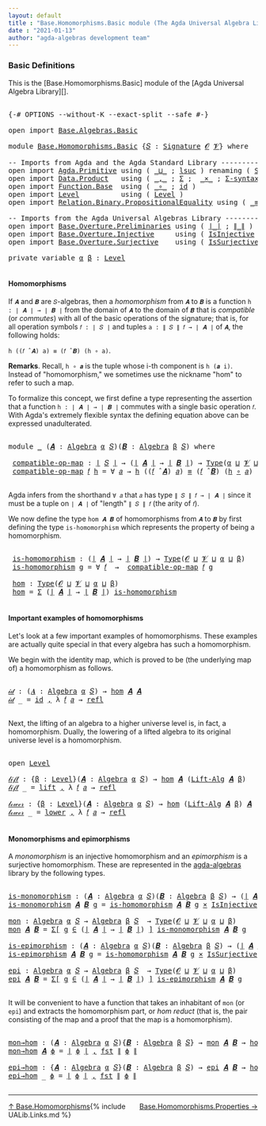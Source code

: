 ```yaml
---
layout: default
title : "Base.Homomorphisms.Basic module (The Agda Universal Algebra Library)"
date : "2021-01-13"
author: "agda-algebras development team"
---
```


### <a id="basic-definitions">Basic Definitions</a>

This is the [Base.Homomorphisms.Basic] module of the [Agda Universal Algebra Library][].

<pre class="Agda">

<a id="323" class="Symbol">{-#</a> <a id="327" class="Keyword">OPTIONS</a> <a id="335" class="Pragma">--without-K</a> <a id="347" class="Pragma">--exact-split</a> <a id="361" class="Pragma">--safe</a> <a id="368" class="Symbol">#-}</a>

<a id="373" class="Keyword">open</a> <a id="378" class="Keyword">import</a> <a id="385" href="Base.Algebras.Basic.html" class="Module">Base.Algebras.Basic</a>

<a id="406" class="Keyword">module</a> <a id="413" href="Base.Homomorphisms.Basic.html" class="Module">Base.Homomorphisms.Basic</a> <a id="438" class="Symbol">{</a><a id="439" href="Base.Homomorphisms.Basic.html#439" class="Bound">𝑆</a> <a id="441" class="Symbol">:</a> <a id="443" href="Base.Algebras.Basic.html#3888" class="Function">Signature</a> <a id="453" href="Base.Algebras.Basic.html#1160" class="Generalizable">𝓞</a> <a id="455" href="Base.Algebras.Basic.html#1162" class="Generalizable">𝓥</a><a id="456" class="Symbol">}</a> <a id="458" class="Keyword">where</a>

<a id="465" class="Comment">-- Imports from Agda and the Agda Standard Library --------------------------------</a>
<a id="549" class="Keyword">open</a> <a id="554" class="Keyword">import</a> <a id="561" href="Agda.Primitive.html" class="Module">Agda.Primitive</a> <a id="576" class="Keyword">using</a> <a id="582" class="Symbol">(</a> <a id="584" href="Agda.Primitive.html#810" class="Primitive Operator">_⊔_</a> <a id="588" class="Symbol">;</a> <a id="590" href="Agda.Primitive.html#780" class="Primitive">lsuc</a> <a id="595" class="Symbol">)</a> <a id="597" class="Keyword">renaming</a> <a id="606" class="Symbol">(</a> <a id="608" href="Agda.Primitive.html#326" class="Primitive">Set</a> <a id="612" class="Symbol">to</a> <a id="615" class="Primitive">Type</a> <a id="620" class="Symbol">)</a>
<a id="622" class="Keyword">open</a> <a id="627" class="Keyword">import</a> <a id="634" href="Data.Product.html" class="Module">Data.Product</a>   <a id="649" class="Keyword">using</a> <a id="655" class="Symbol">(</a> <a id="657" href="Agda.Builtin.Sigma.html#236" class="InductiveConstructor Operator">_,_</a> <a id="661" class="Symbol">;</a> <a id="663" href="Agda.Builtin.Sigma.html#166" class="Record">Σ</a> <a id="665" class="Symbol">;</a>  <a id="668" href="Data.Product.html#1167" class="Function Operator">_×_</a> <a id="672" class="Symbol">;</a> <a id="674" href="Data.Product.html#916" class="Function">Σ-syntax</a><a id="682" class="Symbol">)</a> <a id="684" class="Keyword">renaming</a> <a id="693" class="Symbol">(</a> <a id="695" href="Agda.Builtin.Sigma.html#252" class="Field">proj₁</a> <a id="701" class="Symbol">to</a> <a id="704" class="Field">fst</a> <a id="708" class="Symbol">)</a>
<a id="710" class="Keyword">open</a> <a id="715" class="Keyword">import</a> <a id="722" href="Function.Base.html" class="Module">Function.Base</a>  <a id="737" class="Keyword">using</a> <a id="743" class="Symbol">(</a> <a id="745" href="Function.Base.html#1031" class="Function Operator">_∘_</a> <a id="749" class="Symbol">;</a> <a id="751" href="Function.Base.html#615" class="Function">id</a> <a id="754" class="Symbol">)</a>
<a id="756" class="Keyword">open</a> <a id="761" class="Keyword">import</a> <a id="768" href="Level.html" class="Module">Level</a>          <a id="783" class="Keyword">using</a> <a id="789" class="Symbol">(</a> <a id="791" href="Agda.Primitive.html#597" class="Postulate">Level</a> <a id="797" class="Symbol">)</a>
<a id="799" class="Keyword">open</a> <a id="804" class="Keyword">import</a> <a id="811" href="Relation.Binary.PropositionalEquality.html" class="Module">Relation.Binary.PropositionalEquality</a> <a id="849" class="Keyword">using</a> <a id="855" class="Symbol">(</a> <a id="857" href="Agda.Builtin.Equality.html#151" class="Datatype Operator">_≡_</a> <a id="861" class="Symbol">;</a> <a id="863" href="Agda.Builtin.Equality.html#208" class="InductiveConstructor">refl</a> <a id="868" class="Symbol">)</a>

<a id="871" class="Comment">-- Imports from the Agda Universal Algebras Library --------------------------------</a>
<a id="956" class="Keyword">open</a> <a id="961" class="Keyword">import</a> <a id="968" href="Base.Overture.Preliminaries.html" class="Module">Base.Overture.Preliminaries</a> <a id="996" class="Keyword">using</a> <a id="1002" class="Symbol">(</a> <a id="1004" href="Base.Overture.Preliminaries.html#4397" class="Function Operator">∣_∣</a> <a id="1008" class="Symbol">;</a> <a id="1010" href="Base.Overture.Preliminaries.html#4435" class="Function Operator">∥_∥</a> <a id="1014" class="Symbol">)</a>
<a id="1016" class="Keyword">open</a> <a id="1021" class="Keyword">import</a> <a id="1028" href="Base.Overture.Injective.html" class="Module">Base.Overture.Injective</a>     <a id="1056" class="Keyword">using</a> <a id="1062" class="Symbol">(</a> <a id="1064" href="Base.Overture.Injective.html#1280" class="Function">IsInjective</a> <a id="1076" class="Symbol">)</a>
<a id="1078" class="Keyword">open</a> <a id="1083" class="Keyword">import</a> <a id="1090" href="Base.Overture.Surjective.html" class="Module">Base.Overture.Surjective</a>    <a id="1118" class="Keyword">using</a> <a id="1124" class="Symbol">(</a> <a id="1126" href="Base.Overture.Surjective.html#1692" class="Function">IsSurjective</a> <a id="1139" class="Symbol">)</a>

<a id="1142" class="Keyword">private</a> <a id="1150" class="Keyword">variable</a> <a id="1159" href="Base.Homomorphisms.Basic.html#1159" class="Generalizable">α</a> <a id="1161" href="Base.Homomorphisms.Basic.html#1161" class="Generalizable">β</a> <a id="1163" class="Symbol">:</a> <a id="1165" href="Agda.Primitive.html#597" class="Postulate">Level</a>

</pre>

#### <a id="homomorphisms">Homomorphisms</a>

If `𝑨` and `𝑩` are `𝑆`-algebras, then a *homomorphism* from `𝑨` to `𝑩` is a function `h : ∣ 𝑨 ∣ → ∣ 𝑩 ∣` from the domain of `𝑨` to the domain of `𝑩` that is *compatible* (or *commutes*) with all of the basic operations of the signature; that is, for all operation symbols `𝑓 : ∣ 𝑆 ∣` and tuples `a : ∥ 𝑆 ∥ 𝑓 → ∣ 𝑨 ∣` of `𝑨`, the following holds:

`h ((𝑓 ̂ 𝑨) a) ≡ (𝑓 ̂ 𝑩) (h ∘ a)`.

**Remarks**. Recall, `h ∘ 𝒂` is the tuple whose i-th component is `h (𝒂 i)`. Instead of "homomorphism," we sometimes use the nickname "hom" to refer to such a map.

To formalize this concept, we first define a type representing the assertion that a function `h : ∣ 𝑨 ∣ → ∣ 𝑩 ∣` commutes with a single basic operation `𝑓`.  With Agda's extremely flexible syntax the defining equation above can be expressed unadulterated.

<pre class="Agda">

<a id="2049" class="Keyword">module</a> <a id="2056" href="Base.Homomorphisms.Basic.html#2056" class="Module">_</a> <a id="2058" class="Symbol">(</a><a id="2059" href="Base.Homomorphisms.Basic.html#2059" class="Bound">𝑨</a> <a id="2061" class="Symbol">:</a> <a id="2063" href="Base.Algebras.Basic.html#6252" class="Function">Algebra</a> <a id="2071" href="Base.Homomorphisms.Basic.html#1159" class="Generalizable">α</a> <a id="2073" href="Base.Homomorphisms.Basic.html#439" class="Bound">𝑆</a><a id="2074" class="Symbol">)(</a><a id="2076" href="Base.Homomorphisms.Basic.html#2076" class="Bound">𝑩</a> <a id="2078" class="Symbol">:</a> <a id="2080" href="Base.Algebras.Basic.html#6252" class="Function">Algebra</a> <a id="2088" href="Base.Homomorphisms.Basic.html#1161" class="Generalizable">β</a> <a id="2090" href="Base.Homomorphisms.Basic.html#439" class="Bound">𝑆</a><a id="2091" class="Symbol">)</a> <a id="2093" class="Keyword">where</a>

 <a id="2101" href="Base.Homomorphisms.Basic.html#2101" class="Function">compatible-op-map</a> <a id="2119" class="Symbol">:</a> <a id="2121" href="Base.Overture.Preliminaries.html#4397" class="Function Operator">∣</a> <a id="2123" href="Base.Homomorphisms.Basic.html#439" class="Bound">𝑆</a> <a id="2125" href="Base.Overture.Preliminaries.html#4397" class="Function Operator">∣</a> <a id="2127" class="Symbol">→</a> <a id="2129" class="Symbol">(</a><a id="2130" href="Base.Overture.Preliminaries.html#4397" class="Function Operator">∣</a> <a id="2132" href="Base.Homomorphisms.Basic.html#2059" class="Bound">𝑨</a> <a id="2134" href="Base.Overture.Preliminaries.html#4397" class="Function Operator">∣</a> <a id="2136" class="Symbol">→</a> <a id="2138" href="Base.Overture.Preliminaries.html#4397" class="Function Operator">∣</a> <a id="2140" href="Base.Homomorphisms.Basic.html#2076" class="Bound">𝑩</a> <a id="2142" href="Base.Overture.Preliminaries.html#4397" class="Function Operator">∣</a><a id="2143" class="Symbol">)</a> <a id="2145" class="Symbol">→</a> <a id="2147" href="Base.Homomorphisms.Basic.html#615" class="Primitive">Type</a><a id="2151" class="Symbol">(</a><a id="2152" href="Base.Homomorphisms.Basic.html#2071" class="Bound">α</a> <a id="2154" href="Agda.Primitive.html#810" class="Primitive Operator">⊔</a> <a id="2156" href="Base.Homomorphisms.Basic.html#455" class="Bound">𝓥</a> <a id="2158" href="Agda.Primitive.html#810" class="Primitive Operator">⊔</a> <a id="2160" href="Base.Homomorphisms.Basic.html#2088" class="Bound">β</a><a id="2161" class="Symbol">)</a>
 <a id="2164" href="Base.Homomorphisms.Basic.html#2101" class="Function">compatible-op-map</a> <a id="2182" href="Base.Homomorphisms.Basic.html#2182" class="Bound">𝑓</a> <a id="2184" href="Base.Homomorphisms.Basic.html#2184" class="Bound">h</a> <a id="2186" class="Symbol">=</a> <a id="2188" class="Symbol">∀</a> <a id="2190" href="Base.Homomorphisms.Basic.html#2190" class="Bound">𝑎</a> <a id="2192" class="Symbol">→</a> <a id="2194" href="Base.Homomorphisms.Basic.html#2184" class="Bound">h</a> <a id="2196" class="Symbol">((</a><a id="2198" href="Base.Homomorphisms.Basic.html#2182" class="Bound">𝑓</a> <a id="2200" href="Base.Algebras.Basic.html#9427" class="Function Operator">̂</a> <a id="2202" href="Base.Homomorphisms.Basic.html#2059" class="Bound">𝑨</a><a id="2203" class="Symbol">)</a> <a id="2205" href="Base.Homomorphisms.Basic.html#2190" class="Bound">𝑎</a><a id="2206" class="Symbol">)</a> <a id="2208" href="Agda.Builtin.Equality.html#151" class="Datatype Operator">≡</a> <a id="2210" class="Symbol">(</a><a id="2211" href="Base.Homomorphisms.Basic.html#2182" class="Bound">𝑓</a> <a id="2213" href="Base.Algebras.Basic.html#9427" class="Function Operator">̂</a> <a id="2215" href="Base.Homomorphisms.Basic.html#2076" class="Bound">𝑩</a><a id="2216" class="Symbol">)</a> <a id="2218" class="Symbol">(</a><a id="2219" href="Base.Homomorphisms.Basic.html#2184" class="Bound">h</a> <a id="2221" href="Function.Base.html#1031" class="Function Operator">∘</a> <a id="2223" href="Base.Homomorphisms.Basic.html#2190" class="Bound">𝑎</a><a id="2224" class="Symbol">)</a>

</pre>

Agda infers from the shorthand `∀ 𝑎` that `𝑎` has type `∥ 𝑆 ∥ 𝑓 → ∣ 𝑨 ∣` since it must be a tuple on `∣ 𝑨 ∣` of "length" `∥ 𝑆 ∥ 𝑓` (the arity of `𝑓`).

We now define the type `hom 𝑨 𝑩` of homomorphisms from `𝑨` to `𝑩` by first defining the type `is-homomorphism` which represents the property of being a homomorphism.

<pre class="Agda">

 <a id="2573" href="Base.Homomorphisms.Basic.html#2573" class="Function">is-homomorphism</a> <a id="2589" class="Symbol">:</a> <a id="2591" class="Symbol">(</a><a id="2592" href="Base.Overture.Preliminaries.html#4397" class="Function Operator">∣</a> <a id="2594" href="Base.Homomorphisms.Basic.html#2059" class="Bound">𝑨</a> <a id="2596" href="Base.Overture.Preliminaries.html#4397" class="Function Operator">∣</a> <a id="2598" class="Symbol">→</a> <a id="2600" href="Base.Overture.Preliminaries.html#4397" class="Function Operator">∣</a> <a id="2602" href="Base.Homomorphisms.Basic.html#2076" class="Bound">𝑩</a> <a id="2604" href="Base.Overture.Preliminaries.html#4397" class="Function Operator">∣</a><a id="2605" class="Symbol">)</a> <a id="2607" class="Symbol">→</a> <a id="2609" href="Base.Homomorphisms.Basic.html#615" class="Primitive">Type</a><a id="2613" class="Symbol">(</a><a id="2614" href="Base.Homomorphisms.Basic.html#453" class="Bound">𝓞</a> <a id="2616" href="Agda.Primitive.html#810" class="Primitive Operator">⊔</a> <a id="2618" href="Base.Homomorphisms.Basic.html#455" class="Bound">𝓥</a> <a id="2620" href="Agda.Primitive.html#810" class="Primitive Operator">⊔</a> <a id="2622" href="Base.Homomorphisms.Basic.html#2071" class="Bound">α</a> <a id="2624" href="Agda.Primitive.html#810" class="Primitive Operator">⊔</a> <a id="2626" href="Base.Homomorphisms.Basic.html#2088" class="Bound">β</a><a id="2627" class="Symbol">)</a>
 <a id="2630" href="Base.Homomorphisms.Basic.html#2573" class="Function">is-homomorphism</a> <a id="2646" href="Base.Homomorphisms.Basic.html#2646" class="Bound">g</a> <a id="2648" class="Symbol">=</a> <a id="2650" class="Symbol">∀</a> <a id="2652" href="Base.Homomorphisms.Basic.html#2652" class="Bound">𝑓</a>  <a id="2655" class="Symbol">→</a>  <a id="2658" href="Base.Homomorphisms.Basic.html#2101" class="Function">compatible-op-map</a> <a id="2676" href="Base.Homomorphisms.Basic.html#2652" class="Bound">𝑓</a> <a id="2678" href="Base.Homomorphisms.Basic.html#2646" class="Bound">g</a>

 <a id="2682" href="Base.Homomorphisms.Basic.html#2682" class="Function">hom</a> <a id="2686" class="Symbol">:</a> <a id="2688" href="Base.Homomorphisms.Basic.html#615" class="Primitive">Type</a><a id="2692" class="Symbol">(</a><a id="2693" href="Base.Homomorphisms.Basic.html#453" class="Bound">𝓞</a> <a id="2695" href="Agda.Primitive.html#810" class="Primitive Operator">⊔</a> <a id="2697" href="Base.Homomorphisms.Basic.html#455" class="Bound">𝓥</a> <a id="2699" href="Agda.Primitive.html#810" class="Primitive Operator">⊔</a> <a id="2701" href="Base.Homomorphisms.Basic.html#2071" class="Bound">α</a> <a id="2703" href="Agda.Primitive.html#810" class="Primitive Operator">⊔</a> <a id="2705" href="Base.Homomorphisms.Basic.html#2088" class="Bound">β</a><a id="2706" class="Symbol">)</a>
 <a id="2709" href="Base.Homomorphisms.Basic.html#2682" class="Function">hom</a> <a id="2713" class="Symbol">=</a> <a id="2715" href="Agda.Builtin.Sigma.html#166" class="Record">Σ</a> <a id="2717" class="Symbol">(</a><a id="2718" href="Base.Overture.Preliminaries.html#4397" class="Function Operator">∣</a> <a id="2720" href="Base.Homomorphisms.Basic.html#2059" class="Bound">𝑨</a> <a id="2722" href="Base.Overture.Preliminaries.html#4397" class="Function Operator">∣</a> <a id="2724" class="Symbol">→</a> <a id="2726" href="Base.Overture.Preliminaries.html#4397" class="Function Operator">∣</a> <a id="2728" href="Base.Homomorphisms.Basic.html#2076" class="Bound">𝑩</a> <a id="2730" href="Base.Overture.Preliminaries.html#4397" class="Function Operator">∣</a><a id="2731" class="Symbol">)</a> <a id="2733" href="Base.Homomorphisms.Basic.html#2573" class="Function">is-homomorphism</a>

</pre>



#### <a id="important-exmples-of-homomorphisms">Important examples of homomorphisms</a>

Let's look at a few important examples of homomorphisms. These examples are actually quite special in that every algebra has such a homomorphism.

We begin with the identity map, which is proved to be (the underlying map of) a homomorphism as follows.

<pre class="Agda">

<a id="𝒾𝒹"></a><a id="3120" href="Base.Homomorphisms.Basic.html#3120" class="Function">𝒾𝒹</a> <a id="3123" class="Symbol">:</a> <a id="3125" class="Symbol">(</a><a id="3126" href="Base.Homomorphisms.Basic.html#3126" class="Bound">𝑨</a> <a id="3128" class="Symbol">:</a> <a id="3130" href="Base.Algebras.Basic.html#6252" class="Function">Algebra</a> <a id="3138" href="Base.Homomorphisms.Basic.html#1159" class="Generalizable">α</a> <a id="3140" href="Base.Homomorphisms.Basic.html#439" class="Bound">𝑆</a><a id="3141" class="Symbol">)</a> <a id="3143" class="Symbol">→</a> <a id="3145" href="Base.Homomorphisms.Basic.html#2682" class="Function">hom</a> <a id="3149" href="Base.Homomorphisms.Basic.html#3126" class="Bound">𝑨</a> <a id="3151" href="Base.Homomorphisms.Basic.html#3126" class="Bound">𝑨</a>
<a id="3153" href="Base.Homomorphisms.Basic.html#3120" class="Function">𝒾𝒹</a> <a id="3156" class="Symbol">_</a> <a id="3158" class="Symbol">=</a> <a id="3160" href="Function.Base.html#615" class="Function">id</a> <a id="3163" href="Agda.Builtin.Sigma.html#236" class="InductiveConstructor Operator">,</a> <a id="3165" class="Symbol">λ</a> <a id="3167" href="Base.Homomorphisms.Basic.html#3167" class="Bound">𝑓</a> <a id="3169" href="Base.Homomorphisms.Basic.html#3169" class="Bound">𝑎</a> <a id="3171" class="Symbol">→</a> <a id="3173" href="Agda.Builtin.Equality.html#208" class="InductiveConstructor">refl</a>

</pre>

Next, the lifting of an algebra to a higher universe level is, in fact, a homomorphism. Dually, the lowering of a lifted algebra to its original universe level is a homomorphism.

<pre class="Agda">

<a id="3385" class="Keyword">open</a> <a id="3390" href="Level.html" class="Module">Level</a>

<a id="𝓁𝒾𝒻𝓉"></a><a id="3397" href="Base.Homomorphisms.Basic.html#3397" class="Function">𝓁𝒾𝒻𝓉</a> <a id="3402" class="Symbol">:</a> <a id="3404" class="Symbol">{</a><a id="3405" href="Base.Homomorphisms.Basic.html#3405" class="Bound">β</a> <a id="3407" class="Symbol">:</a> <a id="3409" href="Agda.Primitive.html#597" class="Postulate">Level</a><a id="3414" class="Symbol">}(</a><a id="3416" href="Base.Homomorphisms.Basic.html#3416" class="Bound">𝑨</a> <a id="3418" class="Symbol">:</a> <a id="3420" href="Base.Algebras.Basic.html#6252" class="Function">Algebra</a> <a id="3428" href="Base.Homomorphisms.Basic.html#1159" class="Generalizable">α</a> <a id="3430" href="Base.Homomorphisms.Basic.html#439" class="Bound">𝑆</a><a id="3431" class="Symbol">)</a> <a id="3433" class="Symbol">→</a> <a id="3435" href="Base.Homomorphisms.Basic.html#2682" class="Function">hom</a> <a id="3439" href="Base.Homomorphisms.Basic.html#3416" class="Bound">𝑨</a> <a id="3441" class="Symbol">(</a><a id="3442" href="Base.Algebras.Basic.html#10888" class="Function">Lift-Alg</a> <a id="3451" href="Base.Homomorphisms.Basic.html#3416" class="Bound">𝑨</a> <a id="3453" href="Base.Homomorphisms.Basic.html#3405" class="Bound">β</a><a id="3454" class="Symbol">)</a>
<a id="3456" href="Base.Homomorphisms.Basic.html#3397" class="Function">𝓁𝒾𝒻𝓉</a> <a id="3461" class="Symbol">_</a> <a id="3463" class="Symbol">=</a> <a id="3465" href="Level.html#457" class="InductiveConstructor">lift</a> <a id="3470" href="Agda.Builtin.Sigma.html#236" class="InductiveConstructor Operator">,</a> <a id="3472" class="Symbol">λ</a> <a id="3474" href="Base.Homomorphisms.Basic.html#3474" class="Bound">𝑓</a> <a id="3476" href="Base.Homomorphisms.Basic.html#3476" class="Bound">𝑎</a> <a id="3478" class="Symbol">→</a> <a id="3480" href="Agda.Builtin.Equality.html#208" class="InductiveConstructor">refl</a>

<a id="𝓁ℴ𝓌ℯ𝓇"></a><a id="3486" href="Base.Homomorphisms.Basic.html#3486" class="Function">𝓁ℴ𝓌ℯ𝓇</a> <a id="3492" class="Symbol">:</a> <a id="3494" class="Symbol">{</a><a id="3495" href="Base.Homomorphisms.Basic.html#3495" class="Bound">β</a> <a id="3497" class="Symbol">:</a> <a id="3499" href="Agda.Primitive.html#597" class="Postulate">Level</a><a id="3504" class="Symbol">}(</a><a id="3506" href="Base.Homomorphisms.Basic.html#3506" class="Bound">𝑨</a> <a id="3508" class="Symbol">:</a> <a id="3510" href="Base.Algebras.Basic.html#6252" class="Function">Algebra</a> <a id="3518" href="Base.Homomorphisms.Basic.html#1159" class="Generalizable">α</a> <a id="3520" href="Base.Homomorphisms.Basic.html#439" class="Bound">𝑆</a><a id="3521" class="Symbol">)</a> <a id="3523" class="Symbol">→</a> <a id="3525" href="Base.Homomorphisms.Basic.html#2682" class="Function">hom</a> <a id="3529" class="Symbol">(</a><a id="3530" href="Base.Algebras.Basic.html#10888" class="Function">Lift-Alg</a> <a id="3539" href="Base.Homomorphisms.Basic.html#3506" class="Bound">𝑨</a> <a id="3541" href="Base.Homomorphisms.Basic.html#3495" class="Bound">β</a><a id="3542" class="Symbol">)</a> <a id="3544" href="Base.Homomorphisms.Basic.html#3506" class="Bound">𝑨</a>
<a id="3546" href="Base.Homomorphisms.Basic.html#3486" class="Function">𝓁ℴ𝓌ℯ𝓇</a> <a id="3552" class="Symbol">_</a> <a id="3554" class="Symbol">=</a> <a id="3556" href="Level.html#470" class="Field">lower</a> <a id="3562" href="Agda.Builtin.Sigma.html#236" class="InductiveConstructor Operator">,</a> <a id="3564" class="Symbol">λ</a> <a id="3566" href="Base.Homomorphisms.Basic.html#3566" class="Bound">𝑓</a> <a id="3568" href="Base.Homomorphisms.Basic.html#3568" class="Bound">𝑎</a> <a id="3570" class="Symbol">→</a> <a id="3572" href="Agda.Builtin.Equality.html#208" class="InductiveConstructor">refl</a>

</pre>




#### <a id="monomorphisms-and-epimorphisms">Monomorphisms and epimorphisms</a>

A *monomorphism* is an injective homomorphism and an *epimorphism* is a surjective homomorphism. These are represented in the [agda-algebras](https://github.com/ualib/agda-algebras) library by the following types.

<pre class="Agda">

<a id="is-monomorphism"></a><a id="3902" href="Base.Homomorphisms.Basic.html#3902" class="Function">is-monomorphism</a> <a id="3918" class="Symbol">:</a> <a id="3920" class="Symbol">(</a><a id="3921" href="Base.Homomorphisms.Basic.html#3921" class="Bound">𝑨</a> <a id="3923" class="Symbol">:</a> <a id="3925" href="Base.Algebras.Basic.html#6252" class="Function">Algebra</a> <a id="3933" href="Base.Homomorphisms.Basic.html#1159" class="Generalizable">α</a> <a id="3935" href="Base.Homomorphisms.Basic.html#439" class="Bound">𝑆</a><a id="3936" class="Symbol">)(</a><a id="3938" href="Base.Homomorphisms.Basic.html#3938" class="Bound">𝑩</a> <a id="3940" class="Symbol">:</a> <a id="3942" href="Base.Algebras.Basic.html#6252" class="Function">Algebra</a> <a id="3950" href="Base.Homomorphisms.Basic.html#1161" class="Generalizable">β</a> <a id="3952" href="Base.Homomorphisms.Basic.html#439" class="Bound">𝑆</a><a id="3953" class="Symbol">)</a> <a id="3955" class="Symbol">→</a> <a id="3957" class="Symbol">(</a><a id="3958" href="Base.Overture.Preliminaries.html#4397" class="Function Operator">∣</a> <a id="3960" href="Base.Homomorphisms.Basic.html#3921" class="Bound">𝑨</a> <a id="3962" href="Base.Overture.Preliminaries.html#4397" class="Function Operator">∣</a> <a id="3964" class="Symbol">→</a> <a id="3966" href="Base.Overture.Preliminaries.html#4397" class="Function Operator">∣</a> <a id="3968" href="Base.Homomorphisms.Basic.html#3938" class="Bound">𝑩</a> <a id="3970" href="Base.Overture.Preliminaries.html#4397" class="Function Operator">∣</a><a id="3971" class="Symbol">)</a> <a id="3973" class="Symbol">→</a> <a id="3975" href="Base.Homomorphisms.Basic.html#615" class="Primitive">Type</a><a id="3979" class="Symbol">(</a><a id="3980" href="Base.Homomorphisms.Basic.html#453" class="Bound">𝓞</a> <a id="3982" href="Agda.Primitive.html#810" class="Primitive Operator">⊔</a> <a id="3984" href="Base.Homomorphisms.Basic.html#455" class="Bound">𝓥</a> <a id="3986" href="Agda.Primitive.html#810" class="Primitive Operator">⊔</a> <a id="3988" href="Base.Homomorphisms.Basic.html#1159" class="Generalizable">α</a> <a id="3990" href="Agda.Primitive.html#810" class="Primitive Operator">⊔</a> <a id="3992" href="Base.Homomorphisms.Basic.html#1161" class="Generalizable">β</a><a id="3993" class="Symbol">)</a>
<a id="3995" href="Base.Homomorphisms.Basic.html#3902" class="Function">is-monomorphism</a> <a id="4011" href="Base.Homomorphisms.Basic.html#4011" class="Bound">𝑨</a> <a id="4013" href="Base.Homomorphisms.Basic.html#4013" class="Bound">𝑩</a> <a id="4015" href="Base.Homomorphisms.Basic.html#4015" class="Bound">g</a> <a id="4017" class="Symbol">=</a> <a id="4019" href="Base.Homomorphisms.Basic.html#2573" class="Function">is-homomorphism</a> <a id="4035" href="Base.Homomorphisms.Basic.html#4011" class="Bound">𝑨</a> <a id="4037" href="Base.Homomorphisms.Basic.html#4013" class="Bound">𝑩</a> <a id="4039" href="Base.Homomorphisms.Basic.html#4015" class="Bound">g</a> <a id="4041" href="Data.Product.html#1167" class="Function Operator">×</a> <a id="4043" href="Base.Overture.Injective.html#1280" class="Function">IsInjective</a> <a id="4055" href="Base.Homomorphisms.Basic.html#4015" class="Bound">g</a>

<a id="mon"></a><a id="4058" href="Base.Homomorphisms.Basic.html#4058" class="Function">mon</a> <a id="4062" class="Symbol">:</a> <a id="4064" href="Base.Algebras.Basic.html#6252" class="Function">Algebra</a> <a id="4072" href="Base.Homomorphisms.Basic.html#1159" class="Generalizable">α</a> <a id="4074" href="Base.Homomorphisms.Basic.html#439" class="Bound">𝑆</a> <a id="4076" class="Symbol">→</a> <a id="4078" href="Base.Algebras.Basic.html#6252" class="Function">Algebra</a> <a id="4086" href="Base.Homomorphisms.Basic.html#1161" class="Generalizable">β</a> <a id="4088" href="Base.Homomorphisms.Basic.html#439" class="Bound">𝑆</a>  <a id="4091" class="Symbol">→</a> <a id="4093" href="Base.Homomorphisms.Basic.html#615" class="Primitive">Type</a><a id="4097" class="Symbol">(</a><a id="4098" href="Base.Homomorphisms.Basic.html#453" class="Bound">𝓞</a> <a id="4100" href="Agda.Primitive.html#810" class="Primitive Operator">⊔</a> <a id="4102" href="Base.Homomorphisms.Basic.html#455" class="Bound">𝓥</a> <a id="4104" href="Agda.Primitive.html#810" class="Primitive Operator">⊔</a> <a id="4106" href="Base.Homomorphisms.Basic.html#1159" class="Generalizable">α</a> <a id="4108" href="Agda.Primitive.html#810" class="Primitive Operator">⊔</a> <a id="4110" href="Base.Homomorphisms.Basic.html#1161" class="Generalizable">β</a><a id="4111" class="Symbol">)</a>
<a id="4113" href="Base.Homomorphisms.Basic.html#4058" class="Function">mon</a> <a id="4117" href="Base.Homomorphisms.Basic.html#4117" class="Bound">𝑨</a> <a id="4119" href="Base.Homomorphisms.Basic.html#4119" class="Bound">𝑩</a> <a id="4121" class="Symbol">=</a> <a id="4123" href="Data.Product.html#916" class="Function">Σ[</a> <a id="4126" href="Base.Homomorphisms.Basic.html#4126" class="Bound">g</a> <a id="4128" href="Data.Product.html#916" class="Function">∈</a> <a id="4130" class="Symbol">(</a><a id="4131" href="Base.Overture.Preliminaries.html#4397" class="Function Operator">∣</a> <a id="4133" href="Base.Homomorphisms.Basic.html#4117" class="Bound">𝑨</a> <a id="4135" href="Base.Overture.Preliminaries.html#4397" class="Function Operator">∣</a> <a id="4137" class="Symbol">→</a> <a id="4139" href="Base.Overture.Preliminaries.html#4397" class="Function Operator">∣</a> <a id="4141" href="Base.Homomorphisms.Basic.html#4119" class="Bound">𝑩</a> <a id="4143" href="Base.Overture.Preliminaries.html#4397" class="Function Operator">∣</a><a id="4144" class="Symbol">)</a> <a id="4146" href="Data.Product.html#916" class="Function">]</a> <a id="4148" href="Base.Homomorphisms.Basic.html#3902" class="Function">is-monomorphism</a> <a id="4164" href="Base.Homomorphisms.Basic.html#4117" class="Bound">𝑨</a> <a id="4166" href="Base.Homomorphisms.Basic.html#4119" class="Bound">𝑩</a> <a id="4168" href="Base.Homomorphisms.Basic.html#4126" class="Bound">g</a>

<a id="is-epimorphism"></a><a id="4171" href="Base.Homomorphisms.Basic.html#4171" class="Function">is-epimorphism</a> <a id="4186" class="Symbol">:</a> <a id="4188" class="Symbol">(</a><a id="4189" href="Base.Homomorphisms.Basic.html#4189" class="Bound">𝑨</a> <a id="4191" class="Symbol">:</a> <a id="4193" href="Base.Algebras.Basic.html#6252" class="Function">Algebra</a> <a id="4201" href="Base.Homomorphisms.Basic.html#1159" class="Generalizable">α</a> <a id="4203" href="Base.Homomorphisms.Basic.html#439" class="Bound">𝑆</a><a id="4204" class="Symbol">)(</a><a id="4206" href="Base.Homomorphisms.Basic.html#4206" class="Bound">𝑩</a> <a id="4208" class="Symbol">:</a> <a id="4210" href="Base.Algebras.Basic.html#6252" class="Function">Algebra</a> <a id="4218" href="Base.Homomorphisms.Basic.html#1161" class="Generalizable">β</a> <a id="4220" href="Base.Homomorphisms.Basic.html#439" class="Bound">𝑆</a><a id="4221" class="Symbol">)</a> <a id="4223" class="Symbol">→</a> <a id="4225" class="Symbol">(</a><a id="4226" href="Base.Overture.Preliminaries.html#4397" class="Function Operator">∣</a> <a id="4228" href="Base.Homomorphisms.Basic.html#4189" class="Bound">𝑨</a> <a id="4230" href="Base.Overture.Preliminaries.html#4397" class="Function Operator">∣</a> <a id="4232" class="Symbol">→</a> <a id="4234" href="Base.Overture.Preliminaries.html#4397" class="Function Operator">∣</a> <a id="4236" href="Base.Homomorphisms.Basic.html#4206" class="Bound">𝑩</a> <a id="4238" href="Base.Overture.Preliminaries.html#4397" class="Function Operator">∣</a><a id="4239" class="Symbol">)</a> <a id="4241" class="Symbol">→</a> <a id="4243" href="Base.Homomorphisms.Basic.html#615" class="Primitive">Type</a><a id="4247" class="Symbol">(</a><a id="4248" href="Base.Homomorphisms.Basic.html#453" class="Bound">𝓞</a> <a id="4250" href="Agda.Primitive.html#810" class="Primitive Operator">⊔</a> <a id="4252" href="Base.Homomorphisms.Basic.html#455" class="Bound">𝓥</a> <a id="4254" href="Agda.Primitive.html#810" class="Primitive Operator">⊔</a> <a id="4256" href="Base.Homomorphisms.Basic.html#1159" class="Generalizable">α</a> <a id="4258" href="Agda.Primitive.html#810" class="Primitive Operator">⊔</a> <a id="4260" href="Base.Homomorphisms.Basic.html#1161" class="Generalizable">β</a><a id="4261" class="Symbol">)</a>
<a id="4263" href="Base.Homomorphisms.Basic.html#4171" class="Function">is-epimorphism</a> <a id="4278" href="Base.Homomorphisms.Basic.html#4278" class="Bound">𝑨</a> <a id="4280" href="Base.Homomorphisms.Basic.html#4280" class="Bound">𝑩</a> <a id="4282" href="Base.Homomorphisms.Basic.html#4282" class="Bound">g</a> <a id="4284" class="Symbol">=</a> <a id="4286" href="Base.Homomorphisms.Basic.html#2573" class="Function">is-homomorphism</a> <a id="4302" href="Base.Homomorphisms.Basic.html#4278" class="Bound">𝑨</a> <a id="4304" href="Base.Homomorphisms.Basic.html#4280" class="Bound">𝑩</a> <a id="4306" href="Base.Homomorphisms.Basic.html#4282" class="Bound">g</a> <a id="4308" href="Data.Product.html#1167" class="Function Operator">×</a> <a id="4310" href="Base.Overture.Surjective.html#1692" class="Function">IsSurjective</a> <a id="4323" href="Base.Homomorphisms.Basic.html#4282" class="Bound">g</a>

<a id="epi"></a><a id="4326" href="Base.Homomorphisms.Basic.html#4326" class="Function">epi</a> <a id="4330" class="Symbol">:</a> <a id="4332" href="Base.Algebras.Basic.html#6252" class="Function">Algebra</a> <a id="4340" href="Base.Homomorphisms.Basic.html#1159" class="Generalizable">α</a> <a id="4342" href="Base.Homomorphisms.Basic.html#439" class="Bound">𝑆</a> <a id="4344" class="Symbol">→</a> <a id="4346" href="Base.Algebras.Basic.html#6252" class="Function">Algebra</a> <a id="4354" href="Base.Homomorphisms.Basic.html#1161" class="Generalizable">β</a> <a id="4356" href="Base.Homomorphisms.Basic.html#439" class="Bound">𝑆</a>  <a id="4359" class="Symbol">→</a> <a id="4361" href="Base.Homomorphisms.Basic.html#615" class="Primitive">Type</a><a id="4365" class="Symbol">(</a><a id="4366" href="Base.Homomorphisms.Basic.html#453" class="Bound">𝓞</a> <a id="4368" href="Agda.Primitive.html#810" class="Primitive Operator">⊔</a> <a id="4370" href="Base.Homomorphisms.Basic.html#455" class="Bound">𝓥</a> <a id="4372" href="Agda.Primitive.html#810" class="Primitive Operator">⊔</a> <a id="4374" href="Base.Homomorphisms.Basic.html#1159" class="Generalizable">α</a> <a id="4376" href="Agda.Primitive.html#810" class="Primitive Operator">⊔</a> <a id="4378" href="Base.Homomorphisms.Basic.html#1161" class="Generalizable">β</a><a id="4379" class="Symbol">)</a>
<a id="4381" href="Base.Homomorphisms.Basic.html#4326" class="Function">epi</a> <a id="4385" href="Base.Homomorphisms.Basic.html#4385" class="Bound">𝑨</a> <a id="4387" href="Base.Homomorphisms.Basic.html#4387" class="Bound">𝑩</a> <a id="4389" class="Symbol">=</a> <a id="4391" href="Data.Product.html#916" class="Function">Σ[</a> <a id="4394" href="Base.Homomorphisms.Basic.html#4394" class="Bound">g</a> <a id="4396" href="Data.Product.html#916" class="Function">∈</a> <a id="4398" class="Symbol">(</a><a id="4399" href="Base.Overture.Preliminaries.html#4397" class="Function Operator">∣</a> <a id="4401" href="Base.Homomorphisms.Basic.html#4385" class="Bound">𝑨</a> <a id="4403" href="Base.Overture.Preliminaries.html#4397" class="Function Operator">∣</a> <a id="4405" class="Symbol">→</a> <a id="4407" href="Base.Overture.Preliminaries.html#4397" class="Function Operator">∣</a> <a id="4409" href="Base.Homomorphisms.Basic.html#4387" class="Bound">𝑩</a> <a id="4411" href="Base.Overture.Preliminaries.html#4397" class="Function Operator">∣</a><a id="4412" class="Symbol">)</a> <a id="4414" href="Data.Product.html#916" class="Function">]</a> <a id="4416" href="Base.Homomorphisms.Basic.html#4171" class="Function">is-epimorphism</a> <a id="4431" href="Base.Homomorphisms.Basic.html#4385" class="Bound">𝑨</a> <a id="4433" href="Base.Homomorphisms.Basic.html#4387" class="Bound">𝑩</a> <a id="4435" href="Base.Homomorphisms.Basic.html#4394" class="Bound">g</a>

</pre>

It will be convenient to have a function that takes an inhabitant of `mon` (or `epi`) and extracts the homomorphism part, or *hom reduct* (that is, the pair consisting of the map and a proof that the map is a homomorphism).

<pre class="Agda">

<a id="mon→hom"></a><a id="4689" href="Base.Homomorphisms.Basic.html#4689" class="Function">mon→hom</a> <a id="4697" class="Symbol">:</a> <a id="4699" class="Symbol">(</a><a id="4700" href="Base.Homomorphisms.Basic.html#4700" class="Bound">𝑨</a> <a id="4702" class="Symbol">:</a> <a id="4704" href="Base.Algebras.Basic.html#6252" class="Function">Algebra</a> <a id="4712" href="Base.Homomorphisms.Basic.html#1159" class="Generalizable">α</a> <a id="4714" href="Base.Homomorphisms.Basic.html#439" class="Bound">𝑆</a><a id="4715" class="Symbol">){</a><a id="4717" href="Base.Homomorphisms.Basic.html#4717" class="Bound">𝑩</a> <a id="4719" class="Symbol">:</a> <a id="4721" href="Base.Algebras.Basic.html#6252" class="Function">Algebra</a> <a id="4729" href="Base.Homomorphisms.Basic.html#1161" class="Generalizable">β</a> <a id="4731" href="Base.Homomorphisms.Basic.html#439" class="Bound">𝑆</a><a id="4732" class="Symbol">}</a> <a id="4734" class="Symbol">→</a> <a id="4736" href="Base.Homomorphisms.Basic.html#4058" class="Function">mon</a> <a id="4740" href="Base.Homomorphisms.Basic.html#4700" class="Bound">𝑨</a> <a id="4742" href="Base.Homomorphisms.Basic.html#4717" class="Bound">𝑩</a> <a id="4744" class="Symbol">→</a> <a id="4746" href="Base.Homomorphisms.Basic.html#2682" class="Function">hom</a> <a id="4750" href="Base.Homomorphisms.Basic.html#4700" class="Bound">𝑨</a> <a id="4752" href="Base.Homomorphisms.Basic.html#4717" class="Bound">𝑩</a>
<a id="4754" href="Base.Homomorphisms.Basic.html#4689" class="Function">mon→hom</a> <a id="4762" href="Base.Homomorphisms.Basic.html#4762" class="Bound">𝑨</a> <a id="4764" href="Base.Homomorphisms.Basic.html#4764" class="Bound">ϕ</a> <a id="4766" class="Symbol">=</a> <a id="4768" href="Base.Overture.Preliminaries.html#4397" class="Function Operator">∣</a> <a id="4770" href="Base.Homomorphisms.Basic.html#4764" class="Bound">ϕ</a> <a id="4772" href="Base.Overture.Preliminaries.html#4397" class="Function Operator">∣</a> <a id="4774" href="Agda.Builtin.Sigma.html#236" class="InductiveConstructor Operator">,</a> <a id="4776" href="Base.Homomorphisms.Basic.html#704" class="Field">fst</a> <a id="4780" href="Base.Overture.Preliminaries.html#4435" class="Function Operator">∥</a> <a id="4782" href="Base.Homomorphisms.Basic.html#4764" class="Bound">ϕ</a> <a id="4784" href="Base.Overture.Preliminaries.html#4435" class="Function Operator">∥</a>

<a id="epi→hom"></a><a id="4787" href="Base.Homomorphisms.Basic.html#4787" class="Function">epi→hom</a> <a id="4795" class="Symbol">:</a> <a id="4797" class="Symbol">{</a><a id="4798" href="Base.Homomorphisms.Basic.html#4798" class="Bound">𝑨</a> <a id="4800" class="Symbol">:</a> <a id="4802" href="Base.Algebras.Basic.html#6252" class="Function">Algebra</a> <a id="4810" href="Base.Homomorphisms.Basic.html#1159" class="Generalizable">α</a> <a id="4812" href="Base.Homomorphisms.Basic.html#439" class="Bound">𝑆</a><a id="4813" class="Symbol">}(</a><a id="4815" href="Base.Homomorphisms.Basic.html#4815" class="Bound">𝑩</a> <a id="4817" class="Symbol">:</a> <a id="4819" href="Base.Algebras.Basic.html#6252" class="Function">Algebra</a> <a id="4827" href="Base.Homomorphisms.Basic.html#1161" class="Generalizable">β</a> <a id="4829" href="Base.Homomorphisms.Basic.html#439" class="Bound">𝑆</a><a id="4830" class="Symbol">)</a> <a id="4832" class="Symbol">→</a> <a id="4834" href="Base.Homomorphisms.Basic.html#4326" class="Function">epi</a> <a id="4838" href="Base.Homomorphisms.Basic.html#4798" class="Bound">𝑨</a> <a id="4840" href="Base.Homomorphisms.Basic.html#4815" class="Bound">𝑩</a> <a id="4842" class="Symbol">→</a> <a id="4844" href="Base.Homomorphisms.Basic.html#2682" class="Function">hom</a> <a id="4848" href="Base.Homomorphisms.Basic.html#4798" class="Bound">𝑨</a> <a id="4850" href="Base.Homomorphisms.Basic.html#4815" class="Bound">𝑩</a>
<a id="4852" href="Base.Homomorphisms.Basic.html#4787" class="Function">epi→hom</a> <a id="4860" class="Symbol">_</a> <a id="4862" href="Base.Homomorphisms.Basic.html#4862" class="Bound">ϕ</a> <a id="4864" class="Symbol">=</a> <a id="4866" href="Base.Overture.Preliminaries.html#4397" class="Function Operator">∣</a> <a id="4868" href="Base.Homomorphisms.Basic.html#4862" class="Bound">ϕ</a> <a id="4870" href="Base.Overture.Preliminaries.html#4397" class="Function Operator">∣</a> <a id="4872" href="Agda.Builtin.Sigma.html#236" class="InductiveConstructor Operator">,</a> <a id="4874" href="Base.Homomorphisms.Basic.html#704" class="Field">fst</a> <a id="4878" href="Base.Overture.Preliminaries.html#4435" class="Function Operator">∥</a> <a id="4880" href="Base.Homomorphisms.Basic.html#4862" class="Bound">ϕ</a> <a id="4882" href="Base.Overture.Preliminaries.html#4435" class="Function Operator">∥</a>

</pre>

---------------------------------

<span style="float:left;">[↑ Base.Homomorphisms](Base.Homomorphisms.html)</span>
<span style="float:right;">[Base.Homomorphisms.Properties →](Base.Homomorphisms.Properties.html)</span>

{% include UALib.Links.md %}

